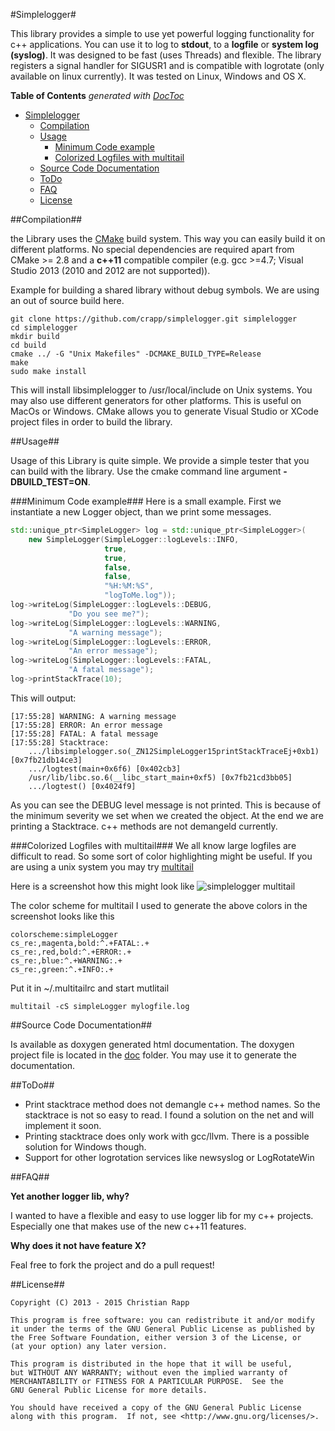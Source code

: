 #Simplelogger#

This library provides a simple to use yet powerful logging functionality for c++ applications.
You can use it to log to **stdout**, to a **logfile** or **system log (syslog)**. It was designed to be fast (uses Threads) and flexible.
The library registers a signal handler for SIGUSR1 and is compatible with logrotate (only available on linux currently). It was tested on Linux, Windows and OS X. 

**Table of Contents**  *generated with [DocToc](http://doctoc.herokuapp.com/)*

- [Simplelogger](#simplelogger)
	- [Compilation](#compilation)
	- [Usage](#usage)
		- [Minimum Code example](#minimum-code-example)
		- [Colorized Logfiles with multitail](#colorized-logfiles-with-multitail)
	- [Source Code Documentation](#source-code-documentation)
	- [ToDo](#todo)
	- [FAQ](#faq)
	- [License](#license)


##Compilation##

the Library uses the [CMake](http://cmake.org/) build system. This way you 
can easily build it on different platforms. No special dependencies are
required apart from CMake >= 2.8 and a **c++11** compatible compiler (e.g. gcc >=4.7; 
Visual Studio 2013 (2010 and 2012 are not supported)).

Example for building a shared library without debug symbols. We are using an
out of source build here.
```shell
git clone https://github.com/crapp/simplelogger.git simplelogger
cd simplelogger
mkdir build
cd build
cmake ../ -G "Unix Makefiles" -DCMAKE_BUILD_TYPE=Release
make
sudo make install
```

This will install libsimplelogger to /usr/local/include on Unix systems.
You may also use different generators for other platforms. This is useful
on MacOs or Windows. CMake allows you to generate Visual Studio or XCode
project files in order to build the library.

##Usage##

Usage of this Library is quite simple. We provide a simple tester that you can build with the library.
Use the cmake command line argument **-DBUILD_TEST=ON**.
    
###Minimum Code example###
Here is a small example. First we instantiate a new Logger object, than we print some messages.

```c++
std::unique_ptr<SimpleLogger> log = std::unique_ptr<SimpleLogger>(
    new SimpleLogger(SimpleLogger::logLevels::INFO,
                     true,
                     true,
                     false,
                     false,
                     "%H:%M:%S",
                     "logToMe.log"));
log->writeLog(SimpleLogger::logLevels::DEBUG,
             "Do you see me?");
log->writeLog(SimpleLogger::logLevels::WARNING,
             "A warning message");
log->writeLog(SimpleLogger::logLevels::ERROR,
             "An error message");
log->writeLog(SimpleLogger::logLevels::FATAL,
             "A fatal message");
log->printStackTrace(10);
```
This will output:

    [17:55:28] WARNING: A warning message
    [17:55:28] ERROR: An error message
    [17:55:28] FATAL: A fatal message
    [17:55:28] Stacktrace:
        .../libsimplelogger.so(_ZN12SimpleLogger15printStackTraceEj+0xb1) [0x7fb21db14ce3]
	    .../logtest(main+0x6f6) [0x402cb3]
	    /usr/lib/libc.so.6(__libc_start_main+0xf5) [0x7fb21cd3bb05]
	    .../logtest() [0x4024f9]

As you can see the DEBUG level message is not printed. This is because of the minimum severity
we set when we created the object. At the end we are printing a Stacktrace. c++ methods are not demangeld currently.

###Colorized Logfiles with multitail###
We all know large logfiles are difficult to read. So some sort of color highlighting might be 
useful. If you are using a unix system you may try [multitail](http://www.vanheusden.com/multitail/)

Here is a screenshot how this might look like
![simplelogger multitail](http://crapp.github.io/simplelogger/screenshots/SimpleLoggerMultitail.jpeg "Simplelogger multitail")

The color scheme for multitail I used to generate the above colors in the screenshot looks like this

    colorscheme:simpleLogger
    cs_re:,magenta,bold:^.+FATAL:.+
    cs_re:,red,bold:^.+ERROR:.+
    cs_re:,blue:^.+WARNING:.+
    cs_re:,green:^.+INFO:.+

Put it in ~/.multitailrc and start mutlitail
```shell
multitail -cS simpleLogger mylogfile.log
```
##Source Code Documentation##

Is available as doxygen generated html documentation. The doxygen project file is located in the  [doc](https://github.com/crapp/simplelogger/tree/master/doc) folder. You may use it to generate the documentation.

##ToDo##

* Print stacktrace method does not demangle c++ method names. So the stacktrace is not so easy to read. I found a solution on the net and will implement it soon.
* Printing stacktrace does only work with gcc/llvm. There is a possible solution for Windows though.
* Support for other logrotation services like newsyslog or LogRotateWin

##FAQ##

**Yet another logger lib, why?**

I wanted to have a flexible and easy to use logger lib for my c++ projects. Especially one that makes use of the new c++11 features.

**Why does it not have feature X?**

Feal free to fork the project and do a pull request!

##License##

    Copyright (C) 2013 - 2015 Christian Rapp

    This program is free software: you can redistribute it and/or modify
    it under the terms of the GNU General Public License as published by
    the Free Software Foundation, either version 3 of the License, or
    (at your option) any later version.

    This program is distributed in the hope that it will be useful,
    but WITHOUT ANY WARRANTY; without even the implied warranty of
    MERCHANTABILITY or FITNESS FOR A PARTICULAR PURPOSE.  See the
    GNU General Public License for more details.

    You should have received a copy of the GNU General Public License
    along with this program.  If not, see <http://www.gnu.org/licenses/>.
